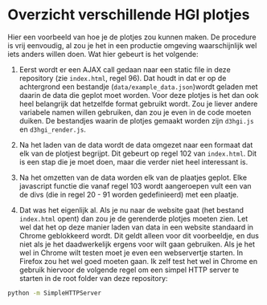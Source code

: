 # Overzicht verschillende HGI plotjes

Hier een voorbeeld van hoe je de plotjes zou kunnen maken. De procedure is vrij eenvoudig, al zou je het in een productie omgeving waarschijnlijk wel iets anders willen doen. Wat hier gebeurt is het volgende: 

1. Eerst wordt er een AJAX call gedaan naar een static file in deze repository (zie `index.html`, regel 96). Dat houdt in dat er op de achtergrond een bestandje (`data/example_data.json`)wordt geladen met daarin de data die geplot moet worden. Voor deze plotjes is het dan ook heel belangrijk dat hetzelfde format gebruikt wordt. Zou je liever andere variabele namen willen gebruiken, dan zou je even in de code moeten duiken. De bestandjes waarin de plotjes gemaakt worden zijn `d3hgi.js` en `d3hgi_render.js`.

2. Na het laden van de data wordt de data omgezet naar een formaat dat elk van de plotjest begrijpt. Dit gebeurt op regel 102 van `index.html`. Dit is een stap die je moet doen, maar die verder niet heel interessant is. 

3. Na het omzetten van de data worden elk van de plaatjes geplot. Elke javascript functie die vanaf regel 103 wordt aangeroepen vult een van de divs (die in regel 20 - 91 worden gedefinieerd) met een plaatje.  

4. Dat was het eigenlijk al. Als je nu naar de website gaat (het bestand `index.html` opent) dan zou je de gerenderde plotjes moeten zien. Let wel dat het op deze manier laden van data in een website standaard in Chrome geblokkeerd wordt. Dit geldt alleen voor dit voorbeeldje, en dus niet als je het daadwerkelijk ergens voor wilt gaan gebruiken.  Als je het wel in Chrome wilt testen moet je even een webservertje starten. In Firefox zou het wel goed moeten gaan. Ik zelf test het wel in Chrome en gebruik hiervoor de volgende regel om een simpel HTTP server te starten in de root folder van deze repository:

``` bash
python -m SimpleHTTPServer
```
